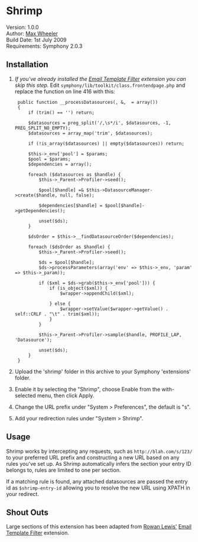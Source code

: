 # Shrimp #

Version: 1.0.0  
Author: [Max Wheeler](max@makenosound.com)  
Build Date: 1st July 2009  
Requirements: Symphony 2.0.3

## Installation ##
 
1. *If you've already installed the [Email Template Filter](http://github.com/rowan-lewis/emailtemplatefilter/tree/master) extension you can skip this step.* Edit `symphony/lib/toolkit/class.frontendpage.php` and replace the function on line 416 with this:

		public function __processDatasources(, &,  = array())
		{
			if (trim() == '') return;
			
			$datasources = preg_split('/,\s*/i', $datasources, -1, PREG_SPLIT_NO_EMPTY);
			$datasources = array_map('trim', $datasources);
			
			if (!is_array($datasources) || empty($datasources)) return;
			
			$this->_env['pool'] = $params;
			$pool = $params;
			$dependencies = array();
			
			foreach ($datasources as $handle) {
				$this->_Parent->Profiler->seed();
				
				$pool[$handle] =& $this->DatasourceManager->create($handle, null, false);
				
				$dependencies[$handle] = $pool[$handle]->getDependencies();
				
				unset($ds);
			}
			
			$dsOrder = $this->__findDatasourceOrder($dependencies);
			
			foreach ($dsOrder as $handle) {
				$this->_Parent->Profiler->seed();
		
				$ds = $pool[$handle];
				$ds->processParameters(array('env' => $this->_env, 'param' => $this->_param));
		
				if ($xml = $ds->grab($this->_env['pool'])) {
					if (is_object($xml)) {
						$wrapper->appendChild($xml);
				
					} else {
						$wrapper->setValue($wrapper->getValue() . self::CRLF . "\t" . trim($xml));
					}
				}
		
				$this->_Parent->Profiler->sample($handle, PROFILE_LAP, 'Datasource');
		
				unset($ds);
			}
		}
	
2. Upload the 'shrimp' folder in this archive to your Symphony 'extensions' folder.

3. Enable it by selecting the "Shrimp", choose Enable from the with-selected menu, then click Apply.

4. Change the URL prefix under "System > Preferences", the default is "s".

5. Add your redirection rules under "System > Shrimp".

## Usage ##

Shrimp works by intercepting any requests, such as `http://blah.com/s/123/` to your preferred URL prefix and constructing a new URL based on any rules you've set up. As Shrimp automatically infers the section your entry ID belongs to, rules are limited to one per section.

If a matching rule is found, any attached datasources are passed the entry id as `$shrimp-entry-id` allowing you to resolve the new URL using XPATH in your redirect.

## Shout Outs ##

Large sections of this extension has been adapted from [Rowan Lewis'](http://rowanlewis.com) [Email Template Filter](http://github.com/rowan-lewis/emailtemplatefilter/tree/master) extension.









